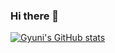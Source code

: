 ### Hi there 👋

[![Gyuni's GitHub stats](https://github-readme-stats.vercel.app/api?username=gyuni)](https://github.com/anuraghazra/github-readme-stats)


<!--
**Gyuni/gyuni** is a ✨ _special_ ✨ repository because its `README.md` (this file) appears on your GitHub profile.

Here are some ideas to get you started:

- 🔭 I’m currently working on ...
- 🌱 I’m currently learning ...
- 👯 I’m looking to collaborate on ...
- 🤔 I’m looking for help with ...
- 💬 Ask me about ...
- 📫 How to reach me: ...
- 😄 Pronouns: ...
- ⚡ Fun fact: ...
-->
